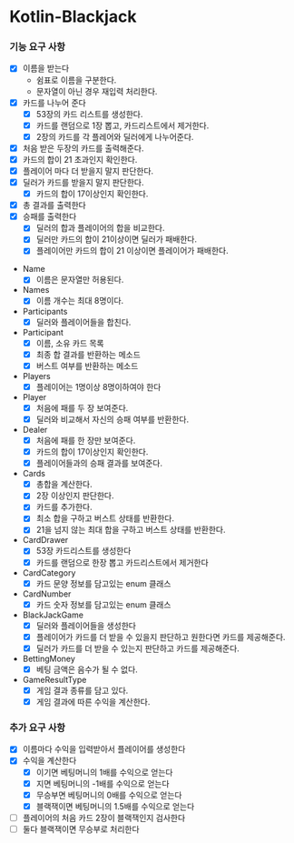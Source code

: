# Kotlin-Blackjack

### 기능 요구 사항

- [x] 이름을 받는다
    - 쉼표로 이름을 구분한다.
    - 문자열이 아닌 경우 재입력 처리한다.
- [X] 카드를 나누어 준다
    - [x] 53장의 카드 리스트를 생성한다.
    - [x] 카드를 랜덤으로 1장 뽑고, 카드리스트에서 제거한다.
    - [X] 2장의 카드를 각 플레어와 딜러에게 나누어준다.
- [x] 처음 받은 두장의 카드를 출력해준다.
- [x] 카드의 합이 21 초과인지 확인한다.
- [x] 플레이어 마다 더 받을지 말지 판단한다.
- [x] 딜러가 카드를 받을지 말지 판단한다.
    - [x] 카드의 합이 17이상인지 확인한다.
- [x] 총 결과를 출력한다
- [x] 승패를 출력한다
    - [x] 딜러의 합과 플레이어의 합을 비교한다.
    - [x] 딜러만 카드의 합이 21이상이면 딜러가 패배한다.
    - [x] 플레이어만 카드의 합이 21 이상이면 플레이어가 패배한다.

- Name
    - [x] 이름은 문자열만 허용된다.
- Names
    - [x] 이름 개수는 최대 8명이다.
- Participants
    - [x] 딜러와 플레이어들을 합친다. 
- Participant
    - [x] 이름, 소유 카드 목록
    - [x] 최종 합 결과를 반환하는 메소드
    - [x] 버스트 여부를 반환하는 메소드
- Players
  - [x] 플레이어는 1명이상 8명이하여야 한다
- Player
    - [x] 처음에 패를 두 장 보여준다.
    - [x] 딜러와 비교해서 자신의 승패 여부를 반환한다.
- Dealer
    - [x] 처음에 패를 한 장만 보여준다.
    - [x] 카드의 합이 17이상인지 확인한다.
    - [x] 플레이어들과의 승패 결과를 보여준다.
- Cards
    - [x] 총합을 계산한다.
    - [x] 2장 이상인지 판단한다.
    - [x] 카드를 추가한다.
    - [x] 최소 합을 구하고 버스트 상태를 반환한다.
    - [x] 21을 넘지 않는 최대 합을 구하고 버스트 상태를 반환한다.
- CardDrawer
    - [x] 53장 카드리스트를 생성한다
    - [x] 카드를 랜덤으로 한장 뽑고 카드리스트에서 제거한다
- CardCategory
    - [x] 카드 문양 정보를 담고있는 enum 클래스
- CardNumber
    - [x] 카드 숫자 정보를 담고있는 enum 클래스
- BlackJackGame
  - [x] 딜러와 플레이어들을 생성한다
  - [x] 플레이어가 카드를 더 받을 수 있을지 판단하고 원한다면 카드를 제공해준다.
  - [x] 딜러가 카드를 더 받을 수 있는지 판단하고 카드를 제공해준다.
- BettingMoney
  - [x] 베팅 금액은 음수가 될 수 없다.
- GameResultType
  - [x] 게임 결과 종류를 담고 있다.
  - [x] 게임 결과에 따른 수익을 계산한다.

### 추가 요구 사항
- [x] 이름마다 수익을 입력받아서 플레이어를 생성한다 
- [x] 수익을 계산한다
  - [x] 이기면 베팅머니의 1배를 수익으로 얻는다
  - [x] 지면 베팅머니의 -1배를 수익으로 얻는다
  - [x] 무승부면 베팅머니의 0배를 수익으로 얻는다
  - [x] 블랙잭이면 베팅머니의 1.5배를 수익으로 얻는다
- [ ] 플레이어의 처음 카드 2장이 블랙잭인지 검사한다
- [ ] 둘다 블랙잭이면 무승부로 처리한다
